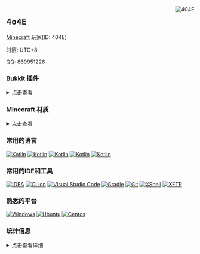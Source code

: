 <img align="right" src="https://mc-heads.net/head/404E" alt="404E">

## 4o4E

[Minecraft](https://www.minecraft.net/) 玩家(ID: 404E)

时区: UTC+8

QQ: 869951226

### Bukkit 插件

<details>
  <summary>点击查看</summary>

- [**Boom**](https://github.com/4o4E/Boom/)

  [![Mcbbs](https://raw.githubusercontent.com/4o4E/4o4E/main/mcbbs.svg)](https://www.mcbbs.net/thread-1150139-1-1.html)
  [![Stars](https://img.shields.io/github/stars/4o4E/Boom)](https://github.com/4o4E/Boom/stargazers)
  [![Downloads](https://img.shields.io/github/downloads/4o4E/Boom/total)](https://github.com/4o4E/Boom/releases/latest)
  [![Release](https://img.shields.io/github/v/release/4o4E/Boom)](https://github.com/4o4E/Boom/releases)
  <div>
  <a href="https://bstats.org/plugin/bukkit/Boom">
  <img style="width: 60%;" src="https://bstats.org/signatures/bukkit/Boom.svg" alt="Bstats"/>
  </a>
  </div>

- [**EClean**](https://github.com/4o4E/EClean/)

  [![Mcbbs](https://raw.githubusercontent.com/4o4E/4o4E/main/mcbbs.svg)](https://www.mcbbs.net/thread-1305548-1-1.html)
  [![Stars](https://img.shields.io/github/stars/4o4E/EClean)](https://github.com/4o4E/EClean/stargazers)
  [![Downloads](https://img.shields.io/github/downloads/4o4E/EClean/total)](https://github.com/4o4E/EClean/releases/latest)
  [![Release](https://img.shields.io/github/v/release/4o4E/EClean)](https://github.com/4o4E/EClean/releases)
  <div>
  <a href="https://bstats.org/plugin/bukkit/EClean">
  <img style="width: 60%;" src="https://bstats.org/signatures/bukkit/EClean.svg" alt="Bstats"/>
  </a>
  </div>

- [**EBackupInv**](https://github.com/4o4E/EBackupInv/)

  [![Mcbbs](https://raw.githubusercontent.com/4o4E/4o4E/main/mcbbs.svg)](https://www.mcbbs.net/thread-1321213-1-1.html)
  [![Stars](https://img.shields.io/github/stars/4o4E/EBackupInv)](https://github.com/4o4E/EBackupInv/stargazers)
  [![Downloads](https://img.shields.io/github/downloads/4o4E/EBackupInv/total)](https://github.com/4o4E/EBackupInv/releases/latest)
  [![Release](https://img.shields.io/github/v/release/4o4E/EBackupInv)](https://github.com/4o4E/EBackupInv/releases)
  <div>
  <a href="https://bstats.org/plugin/bukkit/EBackupInv">
  <img style="width: 60%;" src="https://bstats.org/signatures/bukkit/EBackupInv.svg" alt="Bstats"/>
  </a>
  </div>

- [**EScript**](https://github.com/4o4E/EScript/)

  [![Mcbbs](https://raw.githubusercontent.com/4o4E/4o4E/main/mcbbs.svg)](https://www.mcbbs.net/thread-1335472-1-1.html)
  [![Stars](https://img.shields.io/github/stars/4o4E/EScript)](https://github.com/4o4E/EScript/stargazers)
  [![Downloads](https://img.shields.io/github/downloads/4o4E/EScript/total)](https://github.com/4o4E/EScript/releases/latest)
  [![Release](https://img.shields.io/github/v/release/4o4E/EScript)](https://github.com/4o4E/EScript/releases)
  <div>
  <a href="https://bstats.org/plugin/bukkit/EScript">
  <img style="width: 60%;" src="https://bstats.org/signatures/bukkit/EScript.svg" alt="Bstats"/>
  </a>
  </div>

- [**ViewSlimeChunk**](https://github.com/4o4E/ViewSlimeChunk/)

  [![Mcbbs](https://raw.githubusercontent.com/4o4E/4o4E/main/mcbbs.svg)](https://www.mcbbs.net/thread-1333162-1-1.html)
  [![Stars](https://img.shields.io/github/stars/4o4E/ViewSlimeChunk)](https://github.com/4o4E/ViewSlimeChunk/stargazers)
  [![Downloads](https://img.shields.io/github/downloads/4o4E/ViewSlimeChunk/total)](https://github.com/4o4E/ViewSlimeChunk/releases/latest)
  [![Release](https://img.shields.io/github/v/release/4o4E/ViewSlimeChunk)](https://github.com/4o4E/ViewSlimeChunk/releases)
  <div>
  <a href="https://bstats.org/plugin/bukkit/ViewSlimeChunk">
  <img style="width: 60%;" src="https://bstats.org/signatures/bukkit/ViewSlimeChunk.svg" alt="Bstats"/>
  </a>
  </div>

[//]: # (- [**DanceTree**]&#40;https://github.com/4o4E/DanceTree/&#41;)

[//]: # ()
[//]: # (  [![Mcbbs]&#40;https://raw.githubusercontent.com/4o4E/4o4E/main/mcbbs.svg&#41;]&#40;https://www.mcbbs.net/thread-1325471-1-1.html&#41;)

[//]: # (  [![Stars]&#40;https://img.shields.io/github/stars/4o4E/DanceTree&#41;]&#40;https://github.com/4o4E/DanceTree/stargazers&#41;)

[//]: # (  [![Downloads]&#40;https://img.shields.io/github/downloads/4o4E/DanceTree/total&#41;]&#40;https://github.com/4o4E/DanceTree/releases/latest&#41;)

[//]: # (  [![Release]&#40;https://img.shields.io/github/v/release/4o4E/DanceTree&#41;]&#40;https://github.com/4o4E/DanceTree/releases&#41;)

[//]: # (  <div>)

[//]: # (  <a href="https://bstats.org/plugin/bukkit/DanceTree">)

[//]: # (  <img style="width: 60%;" src="https://bstats.org/signatures/bukkit/DanceTree.svg" alt="Bstats"/>)

[//]: # (  </a>)

[//]: # (  </div>)

[//]: # ()
[//]: # (- [**EWarp**]&#40;https://github.com/4o4E/EWarp/&#41;)

[//]: # ()
[//]: # (  [![Mcbbs]&#40;https://raw.githubusercontent.com/4o4E/4o4E/main/mcbbs.svg&#41;]&#40;https://www.mcbbs.net/thread-1291646-1-1.html&#41;)

[//]: # (  [![Stars]&#40;https://img.shields.io/github/stars/4o4E/EWarp&#41;]&#40;https://github.com/4o4E/EWarp/stargazers&#41;)

[//]: # (  [![Downloads]&#40;https://img.shields.io/github/downloads/4o4E/EWarp/total&#41;]&#40;https://github.com/4o4E/EWarp/releases/latest&#41;)

[//]: # (  [![Release]&#40;https://img.shields.io/github/v/release/4o4E/EWarp&#41;]&#40;https://github.com/4o4E/EWarp/releases&#41;)

[//]: # (  <div>)

[//]: # (  <a href="https://bstats.org/plugin/bukkit/EWarp">)

[//]: # (  <img style="width: 60%;" src="https://bstats.org/signatures/bukkit/EWarp.svg" alt="Bstats"/>)

[//]: # (  </a>)

[//]: # (  </div>)

</details>

### Minecraft 材质

<details>
  <summary>点击查看</summary>

- [**DynamicGlowOre**](https://github.com/4o4E/DynamicGlowOre/)

  [![Mcbbs](https://raw.githubusercontent.com/4o4E/4o4E/main/mcbbs.svg)](https://www.mcbbs.net/thread-1204050-1-1.html)
  [![Stars](https://img.shields.io/github/stars/4o4E/DynamicGlowOre)](https://github.com/4o4E/DynamicGlowOre/stargazers)
  [![Downloads](https://img.shields.io/github/downloads/4o4E/DynamicGlowOre/total)](https://github.com/4o4E/DynamicGlowOre/releases/latest)
  [![Release](https://img.shields.io/github/v/release/4o4E/DynamicGlowOre)](https://github.com/4o4E/DynamicGlowOre/releases)

- [**DarkMode**](https://github.com/4o4E/DarkMode/)

  [![Mcbbs](https://raw.githubusercontent.com/4o4E/4o4E/main/mcbbs.svg)](https://www.mcbbs.net/thread-1365041-1-1.html)
  [![Stars](https://img.shields.io/github/stars/4o4E/DarkMode)](https://github.com/4o4E/DarkMode/stargazers)
  [![Downloads](https://img.shields.io/github/downloads/4o4E/DarkMode/total)](https://github.com/4o4E/DarkMode/releases/latest)
  [![Release](https://img.shields.io/github/v/release/4o4E/DarkMode)](https://github.com/4o4E/DarkMode/releases)

</details>

### 常用的语言

[![Kotlin](https://img.shields.io/badge/-Kotlin-7f52ff?logo=Kotlin&logoColor=fff)](https://kotlinlang.org/)
[![Kotlin](https://img.shields.io/badge/-Kotlin-7f52ff?logo=Kotlin&logoColor=fff)](https://kotlinlang.org/)
[![Kotlin](https://img.shields.io/badge/-Kotlin-7f52ff?logo=Kotlin&logoColor=fff)](https://kotlinlang.org/)
[![Kotlin](https://img.shields.io/badge/-Kotlin-7f52ff?logo=Kotlin&logoColor=fff)](https://kotlinlang.org/)
[![Kotlin](https://img.shields.io/badge/-Kotlin-7f52ff?logo=Kotlin&logoColor=fff)](https://kotlinlang.org/)

### 常用的IDE和工具

[![IDEA](https://img.shields.io/badge/-IDEA-black?logo=IntelliJ%20IDEA&logoColor=fff)](https://www.jetbrains.com/idea/)
[![CLion](https://img.shields.io/badge/-CLion-black?logo=IntelliJ%20IDEA&logoColor=fff)](https://www.jetbrains.com/clion/)
[![Visual Studio Code](https://img.shields.io/badge/-Visual%20Studio%20Code-black?logo=visual-studio-code&logoColor=fff)](https://code.visualstudio.com/)
[![Gradle](https://img.shields.io/badge/-Gradle-black?logo=gradle&logoColor=fff)](https://gradle.org/)
[![Git](https://img.shields.io/badge/-Git-black?logo=git&logoColor=fff)](https://git-scm.com/)
[![XShell](https://img.shields.io/badge/-XShell-black?logoColor=fff)](https://www.xshell.com/xshell/)
[![XFTP](https://img.shields.io/badge/-XFTP-black?logoColor=fff)](https://www.xshell.com/xftp/)

### 熟悉的平台

[![Windows](https://img.shields.io/badge/-Windows-black?logo=Windows&logoColor=fff)](https://www.microsoft.com/zh-cn/windows)
[![Ubuntu](https://img.shields.io/badge/-Ubuntu-black?logo=Ubuntu&logoColor=fff)](https://ubuntu.com/)
[![Centos](https://img.shields.io/badge/-Centos-black?logo=Centos&logoColor=fff)](https://centos.org/)

### 统计信息

<details>
  <summary>点击查看详细</summary>

![4o4E's GitHub stats](https://github-readme-stats.vercel.app/api?username=4o4E&show_icons=true&count_private=true&theme=tokyonight)

[//]: # (![Top Languages]&#40;https://github-readme-stats.vercel.app/api/top-langs/?username=4o4E&layout=compact&theme=tokyonight&#41;)

[![GitHub Streak](https://github-readme-streak-stats.herokuapp.com?user=4o4E&theme=radical&date_format=%5BY.%5Dn.j&locale=zh)](https://git.io/streak-stats)

[![wakatime](https://github-readme-stats.vercel.app/api/wakatime?username=404E&layout=compact&theme=tokyonight)](https://wakatime.com/@404E "WakaTime")

</details>
